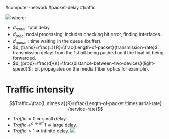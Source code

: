 #computer-network #packet-delay #traffic 

![](Pasted%20image%2020240512084803.png)
where:
- $d_{nodal}$: total delay.
- $d_{proc}$: nodal processing, includes checking bit error, finding interfaces...
- $d_{queue}$ : time waiting in the queue (buffer).
- $d_{trans}=\frac{L}{R}=\frac{Length-of-packet}{transmission-rate}$: transmission delay: from the 1st bit being pushed until the final bit being forwarded.
- $d_{prop}=\frac{d}{s}=\frac{distance-between-two-devices}{light-speed}$ : bit propagates on the media (fiber optics for example).

# Traffic intensity

$$Traffic=\frac{L \times a}{R}=\frac{Length-of-packet \times arrial-rate}{service-rate}$$
- $Traffic \approx 0$ => small delay.
- $Traffic \to^{a \to \inf} 1$ => large delay.
- $Traffic > 1$ => infinite delay.
![](Pasted%20image%2020240512085729.png)
